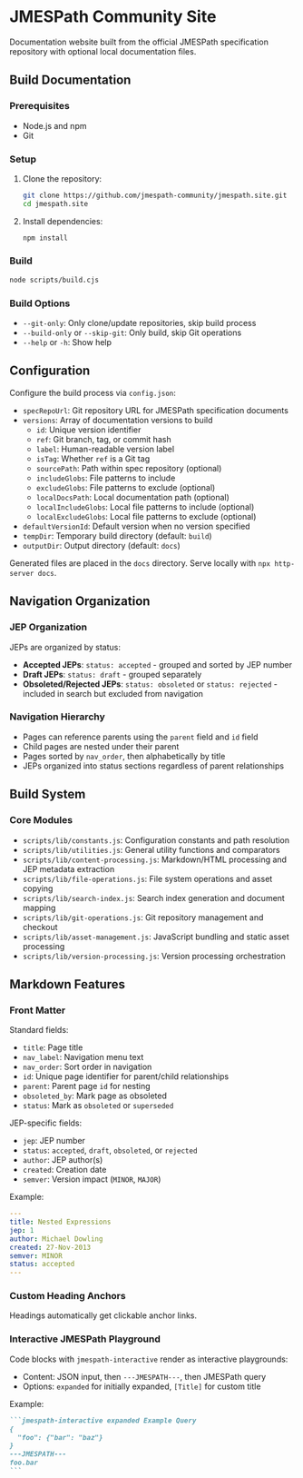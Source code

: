# JMESPath Community Site

Documentation website built from the official JMESPath specification repository with optional local documentation files.

## Build Documentation

### Prerequisites

- Node.js and npm
- Git

### Setup

1. Clone the repository:
   ```bash
   git clone https://github.com/jmespath-community/jmespath.site.git
   cd jmespath.site
   ```
2. Install dependencies:
   ```bash
   npm install
   ```

### Build

```bash
node scripts/build.cjs
```

### Build Options

- `--git-only`: Only clone/update repositories, skip build process
- `--build-only` or `--skip-git`: Only build, skip Git operations
- `--help` or `-h`: Show help

## Configuration

Configure the build process via `config.json`:

- `specRepoUrl`: Git repository URL for JMESPath specification documents
- `versions`: Array of documentation versions to build
  - `id`: Unique version identifier
  - `ref`: Git branch, tag, or commit hash
  - `label`: Human-readable version label
  - `isTag`: Whether `ref` is a Git tag
  - `sourcePath`: Path within spec repository (optional)
  - `includeGlobs`: File patterns to include
  - `excludeGlobs`: File patterns to exclude (optional)
  - `localDocsPath`: Local documentation path (optional)
  - `localIncludeGlobs`: Local file patterns to include (optional)
  - `localExcludeGlobs`: Local file patterns to exclude (optional)
- `defaultVersionId`: Default version when no version specified
- `tempDir`: Temporary build directory (default: `build`)
- `outputDir`: Output directory (default: `docs`)

Generated files are placed in the `docs` directory. Serve locally with `npx http-server docs`.

## Navigation Organization

### JEP Organization

JEPs are organized by status:

- **Accepted JEPs**: `status: accepted` - grouped and sorted by JEP number
- **Draft JEPs**: `status: draft` - grouped separately
- **Obsoleted/Rejected JEPs**: `status: obsoleted` or `status: rejected` - included in search but excluded from navigation

### Navigation Hierarchy

- Pages can reference parents using the `parent` field and `id` field
- Child pages are nested under their parent
- Pages sorted by `nav_order`, then alphabetically by title
- JEPs organized into status sections regardless of parent relationships

## Build System

### Core Modules

- `scripts/lib/constants.js`: Configuration constants and path resolution
- `scripts/lib/utilities.js`: General utility functions and comparators
- `scripts/lib/content-processing.js`: Markdown/HTML processing and JEP metadata extraction
- `scripts/lib/file-operations.js`: File system operations and asset copying
- `scripts/lib/search-index.js`: Search index generation and document mapping
- `scripts/lib/git-operations.js`: Git repository management and checkout
- `scripts/lib/asset-management.js`: JavaScript bundling and static asset processing
- `scripts/lib/version-processing.js`: Version processing orchestration

## Markdown Features

### Front Matter

Standard fields:

- `title`: Page title
- `nav_label`: Navigation menu text
- `nav_order`: Sort order in navigation
- `id`: Unique page identifier for parent/child relationships
- `parent`: Parent page `id` for nesting
- `obsoleted_by`: Mark page as obsoleted
- `status`: Mark as `obsoleted` or `superseded`

JEP-specific fields:

- `jep`: JEP number
- `status`: `accepted`, `draft`, `obsoleted`, or `rejected`
- `author`: JEP author(s)
- `created`: Creation date
- `semver`: Version impact (`MINOR`, `MAJOR`)

Example:

```yaml
---
title: Nested Expressions
jep: 1
author: Michael Dowling
created: 27-Nov-2013
semver: MINOR
status: accepted
---
```

### Custom Heading Anchors

Headings automatically get clickable anchor links.

### Interactive JMESPath Playground

Code blocks with `jmespath-interactive` render as interactive playgrounds:

- Content: JSON input, then `---JMESPATH---`, then JMESPath query
- Options: `expanded` for initially expanded, `[Title]` for custom title

Example:

````markdown
```jmespath-interactive expanded Example Query
{
  "foo": {"bar": "baz"}
}
---JMESPATH---
foo.bar
```
````
